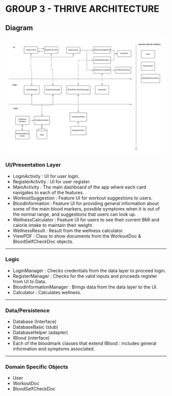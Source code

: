 # **GROUP 3 - THRIVE ARCHITECTURE**

## Diagram
![alt text](architecture.jpeg)

### UI/Presentation Layer
- LoginActivity : UI for user login.
- RegisterActivity : UI for user register.
- MainActivity : The main dashboard of the app where each card navigates to each of the features.
- WorkoutSuggestion : Feature UI for workout suggestions to users.
- BloodInformation : Feature UI for providing general information about some of the main blood markers, possible symptoms when it is out of the normal range, and suggestions that users can look up.
- WellnessCalculator : Feature UI for users to see their current BMI and calorie intake to maintain their weight.
- WellnessResult : Result from the wellness calculator.
- ViewPDF : Class to show documents from the WorkoutDoc & BloodSelfCheckDoc objects.
---
### Logic
- LoginManager : Checks credentials from the data layer to proceed login.
- RegisterManager : Checks for the valid inputs and proceeds register from UI to Data.
- BloodInformationManager : Brings data from the data layer to the UI.
- Calculator : Calculates wellness.
---
### Data/Persistence
- Database (Interface)
- DatabaseBasic (stub)
- DatabaseHelper (adapter)
- IBlood (interface)
- Each of the bloodmark classes that extend IBlood : includes general information and symptoms associated.
---
### Domain Specific Objects
- User
- WorkoutDoc
- BloodSelfCheckDoc
